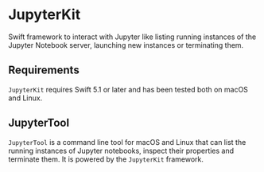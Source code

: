 #  JupyterKit

Swift framework to interact with Jupyter like listing running instances of the Jupyter Notebook server, launching new instances or terminating them.

## Requirements

`JupyterKit` requires Swift 5.1 or later and has been tested both on macOS and Linux.

## JupyterTool

`JupyterTool` is a command line tool for macOS and Linux that can list the running instances of Jupyter notebooks, inspect their properties and terminate them. It is powered by the `JupyterKit` framework.
